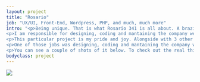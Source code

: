 ```yaml
---
layout: project
title: "Rosario"
job: "UX/UI, Front-End, Wordpress, PHP, and much, much more"
intro: "<p>Being unique. That is what Rosario 341 is all about. A brazillian streetwear brand, based in São Paulo, Brazil, commited to creating a lifestyle that translates the fluidness and multiplicity of its people.</p>
<p>I am responsible for designing, coding and mantaining the company website. This concept was created using a minimalistic approach and had the objective of providing the user with a simple, yet sophisticated purchase experience.</p>
<p>This particular project is my pride and joy. Alongside with 3 other blood brothers, who are also well-versed designers, we created this brand from scratch without any money whatsover and turned it into a successfull and known business in the brazillian street wear world. Everything, from designing the apparel and website to figuring out logistics and marketing campaigns, is done exclusively and proudly by us</p>
<p>One of those jobs was designing, coding and mantaining the company website. This concept was created using a minimalistic approach and had the objective of providing the user with a simple, yet sophisticated purchase experience.</p>
<p>You can see a couple of shots of it below. To check out the real thing, just <a href='https://www.rosario341.com.br' target='_blank'>click here.</p>"
bodyclass: project
---
```


<img class="reveal" src="/assets/img/projects/{{ page.slug }}-1.jpg">
